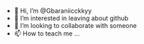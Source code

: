 - 👋 Hi, I’m @Gbaraniicckkyy
- 👀 I’m interested in leaving about github
- 💞️ I’m looking to collaborate with someone
- 📫 How to teach me ...

<!---
Gbaraniicckkyy/Gbaraniicckkyy is a ✨ special ✨ repository because its `README.md` (this file) appears on your GitHub profile.
You can click the Preview link to take a look at your changes.
--->
